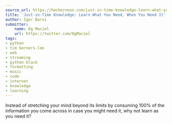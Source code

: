 ```yaml
---
source_url: https://hackernoon.com/just-in-time-knowledge-learn-what-you-need-when-you-need-it-a48f77043287
title: 'Just-in-Time Knowledge: Learn What You Need, When You Need It'
author: Igor Barsi
submitter:
    name: Og Maciel
    url: https://twitter.com/OgMaciel
tags:
- python
- tim berners-lee
- web
- streaming
- python black
- formatting
- music
- code
- internet
- knowledge
- learning
---
```


Instead of stretching your mind beyond its limits by consuming 100% of the information you come across in case you might need it, why not learn as you need it?
